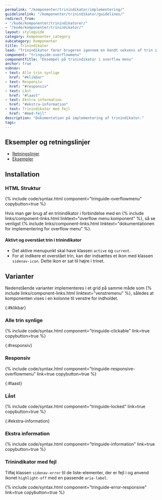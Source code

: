 ```yaml
---
permalink: "/komponenter/trinindikator/implementering/"
guidelinelink: "/komponenter/trinindikator/guidelines/"
redirect_from:
- "/kode/komponenter/trinindikatorer/"
- "/kode/komponenter/trinindikator/"
layout: styleguide
category: Komponenter_category
subcategory: Komponenter
title: Trinindikator
lead: "Trinindikator fører brugeren igennem en kendt sekvens af trin i en løsning."
component: "tringuide-overflowmenu"
componentTitle: "Eksempel på trinindikator i overflow menu"
anchor: true
subnav:
- text: Alle trin synlige
  href: "#klikbar"
- text: Responsiv
  href: "#responsiv"
- text: Låst
  href: "#laast"
- text: Ekstra information
  href: "#ekstra-information"
- text: Trinindikator med fejl
  href: "#med-fejl"
description: "Dokumentation på implementering af trinindikator."
tags:
---
```


## Eksempler og retningslinjer
<ul class="nobullet-list">
    <li><a href="/komponenter/trinindikator/#retningslinjer">Retningslinjer</a></li>
    <li><a href="/komponenter/trinindikator/">Eksempler</a></li>
</ul>

## Installation

### HTML Struktur

{% include code/syntax.html component="tringuide-overflowmenu" copybutton=true %}

Hvis man gør brug af en trinindikator i forbindelse med en {% include links/component-links.html linktext="overflow menu komponent" %}, så se venligst {% include links/component-links.html linktext="dokumentationen for implementering for overflow menu" %}.

#### Aktivt og overstået trin i trinindikator

- Det aktive menupunkt skal have klassen `active` og `current`.
- For at indikere et overstået trin, kan der indsættes et ikon med klassen `sidenav-icon`. Dette ikon er sat til højre i trinet.

## Varianter

Nedenstående varianter implementeres i et grid på samme måde som {% include links/component-links.html linktext="venstremenu" %}, således at komponenten vises i en kolonne til venstre for indholdet.

{:#klikbar}
### Alle trin synlige
{% include code/syntax.html component="tringuide-clickable" link=true copybutton=true %}

{:#responsiv}
### Responsiv
{% include code/syntax.html component="tringuide-responsive-overflowmenu" link=true copybutton=true %}

{:#laast}
### Låst
{% include code/syntax.html component="tringuide-locked" link=true copybutton=true %}

{:#ekstra-information}
### Ekstra information
{% include code/syntax.html component="tringuide-information" link=true copybutton=true %}

### Trinindikator med fejl

Tilføj klassen `sidenav-error` til de liste-elementer, der er fejl i og anvend ikonet `highlight-off` med en passende `aria-label`.

{% include code/syntax.html component="tringuide-error-responsive" link=true copybutton=true %}